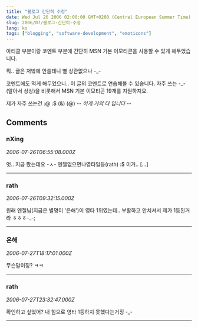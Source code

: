 ```yaml
---
title: "블로그 간단히 수정"
date: Wed Jul 26 2006 02:00:00 GMT+0200 (Central European Summer Time)
slug: 2006/07/블로그-간단히-수정
lang: ko
tags: ["blogging", "software-development", "emoticons"]
---
```


아티클 부분이랑 코멘트 부분에 
간단히 MSN 기본 이모티콘을 사용할 수 있게 해두었습니다.

뭐.. 글은 저밖에 안쓸테니 별 상관없으나 -_-

코멘트에도 먹게 해두었으니.. 이 글의 코멘트로 연습해볼 수 있습니다.
자주 쓰는 -_-(알아서 상상)을 비롯해서 MSN 기본 이모티콘 19개를
지원하지요.

제가 자주 쓰는건 :@ :$ (&) (@) -_- 이게 거의 다 입니다 -_-

## Comments

### nXing
*2006-07-26T06:55:08.000Z*

엇.. 지금 봤는데요 -ㅅ-
엔젤없으면나영타일등(rath) :$
이거.. [...]

---

### rath
*2006-07-26T09:32:15.000Z*

원래 엔젤님(지금은 별명이 '은해')이 영타 1위였는데..
부활하고 안치셔서 제가 1등된거라 ㅎㅎㅎ-_-;

---

### 은해
*2006-07-27T18:17:01.000Z*

무슨말이징? ㅋㅋ

---

### rath
*2006-07-27T23:32:47.000Z*

확인하고 싶었어? 내 힘으로 영타 1등하지 못했다는거징 -_-

---
